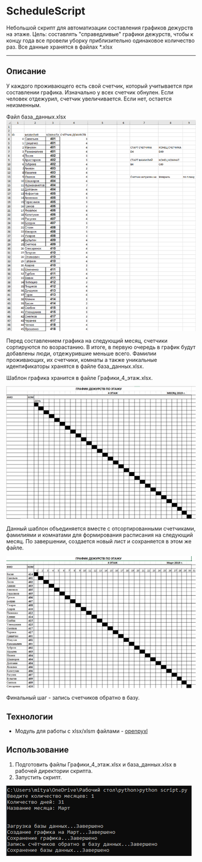 # ScheduleScript

Небольшой скрипт для автоматизации составления графиков дежурств на этаже. Цель: составлять "справедливые" графики дежурств,
чтобы к концу года все провели уборку приблизительно одинаковое количество раз. Все данные хранятся в файлах \*.xlsx

---

## Описание

У каждого проживающего есть свой счетчик, который учитывается при составлении графика. Изначально у всех счетчик обнулен.
Если человек отдежурил, счетчик увеличивается. Если нет, остается неизменным.

Файл база_данных.xlsx
![](/screenshots/dataBase.png)

Перед составлением графика на следующий месяц,
счетчики сортируются по возрастанию. В итоге, в первую очередь в график будут добавлены люди, отдежурившие меньше всего. 
Фамилии проживающих, их счетчики, комнаты а также уникальные идентификаторы хранятся в файле база_данных.xlsx.

Шаблон графика хранится в файле Графики_4_этаж.xlsx.

![](/screenshots/pattern.png)

Данный шаблон объединяется вместе с отсортированными счетчиками, фамилиями и комнатами для
формирования расписания на следующий месяц. По завершении, создается новый лист и сохраняется в этом же файле.

![](/screenshots/March.png)

Финальный шаг - запись счетчиков обратно в базу.

## Технологии

- Модуль для работы с xlsx/xlsm файлами - [openpyxl](https://openpyxl.readthedocs.io/en/stable/)

## Использование
1. Подготовить файлы Графики_4_этаж.xlsx и база_данных.xlsx в рабочей директории скрипта.
2. Запустить скрипт.

![](/screenshots/cmd.png)
